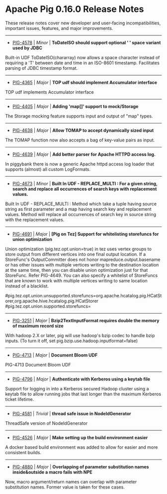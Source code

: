 
<!---
# Licensed to the Apache Software Foundation (ASF) under one
# or more contributor license agreements.  See the NOTICE file
# distributed with this work for additional information
# regarding copyright ownership.  The ASF licenses this file
# to you under the Apache License, Version 2.0 (the
# "License"); you may not use this file except in compliance
# with the License.  You may obtain a copy of the License at
#
#     http://www.apache.org/licenses/LICENSE-2.0
#
# Unless required by applicable law or agreed to in writing, software
# distributed under the License is distributed on an "AS IS" BASIS,
# WITHOUT WARRANTIES OR CONDITIONS OF ANY KIND, either express or implied.
# See the License for the specific language governing permissions and
# limitations under the License.
-->
# Apache Pig  0.16.0 Release Notes

These release notes cover new developer and user-facing incompatibilities, important issues, features, and major improvements.


---

* [PIG-4578](https://issues.apache.org/jira/browse/PIG-4578) | *Minor* | **ToDateISO should support optional \' \' space variant used by JDBC**

Built-in UDF ToDateISO(chararray) now allows a space character instead of requiring a \'T\' between date and time in an ISO-8601 timestamp. Facilitates parsing of JDBC timestamp format.


---

* [PIG-4365](https://issues.apache.org/jira/browse/PIG-4365) | *Major* | **TOP udf should implement Accumulator interface**

TOP udf implements Accumulator interface


---

* [PIG-4405](https://issues.apache.org/jira/browse/PIG-4405) | *Major* | **Adding \'map[]\' support to mock/Storage**

The Storage mocking feature supports input and output of "map" types.


---

* [PIG-4638](https://issues.apache.org/jira/browse/PIG-4638) | *Major* | **Allow TOMAP to accept dynamically sized input**

The TOMAP function now also accepts a bag of key-value pairs as input.


---

* [PIG-4639](https://issues.apache.org/jira/browse/PIG-4639) | *Major* | **Add better parser for Apache HTTPD access log.**

In piggybank there is now a generic Apache httpd access log loader that supports (almost) all custom LogFormats.


---

* [PIG-4673](https://issues.apache.org/jira/browse/PIG-4673) | *Minor* | **Built In UDF - REPLACE\_MULTI : For a given string, search and replace all occurrences of search keys with replacement values.**

Built In UDF - REPLACE\_MULTI : Method which take a tuple having source string as first parameter and a map having search key and replacement values. Method will replace all occurrences of search key in source string with the replacement values.


---

* [PIG-4691](https://issues.apache.org/jira/browse/PIG-4691) | *Major* | **[Pig on Tez] Support for whitelisting storefuncs for union optimization**

Union optimization (pig.tez.opt.union=true) in tez uses vertex groups to store output from different vertices into one final output location. If a StoreFunc\'s OutputCommitter does not honor mapreduce.output.basename or has other issues with multiple vertices writing to the destination location at the same time, then you can disable union optimization just for that StoreFunc. Refer PIG-4649. You can also specify a whitelist of StoreFuncs that are known to work with multiple vertices writing to same location instead of a blacklist.

#pig.tez.opt.union.unsupported.storefuncs=org.apache.hcatalog.pig.HCatStorer,org.apache.hive.hcatalog.pig.HCatStorer
#pig.tez.opt.union.supported.storefuncs=


---

* [PIG-3251](https://issues.apache.org/jira/browse/PIG-3251) | *Major* | **Bzip2TextInputFormat requires double the memory of maximum record size**

With hadoop 2.X or later, pig will use hadoop\'s bzip codec to handle bzip inputs.  (To turn it off, set pig.bzip.use.hadoop.inputformat=false)


---

* [PIG-4713](https://issues.apache.org/jira/browse/PIG-4713) | *Major* | **Document Bloom UDF**

PIG-4713 Document Bloom UDF


---

* [PIG-4796](https://issues.apache.org/jira/browse/PIG-4796) | *Major* | **Authenticate with Kerberos using a keytab file**

Support for logging in into a Kerberos secured Hadoop cluster using a keytab file to allow running jobs that last longer than the maximum Kerberos ticket lifetime.


---

* [PIG-4581](https://issues.apache.org/jira/browse/PIG-4581) | *Trivial* | **thread safe issue in NodeIdGenerator**

ThreadSafe version of NodeIdGenerator


---

* [PIG-4526](https://issues.apache.org/jira/browse/PIG-4526) | *Major* | **Make setting up the build environment easier**

A docker based build environment was added to allow for easier and more consistent builds.


---

* [PIG-4880](https://issues.apache.org/jira/browse/PIG-4880) | *Major* | **Overlapping of parameter substitution names inside&outside a macro fails with NPE**

Now, macro argument/return names can overlap with parameter substitution names.  Former value is taken for these cases.



